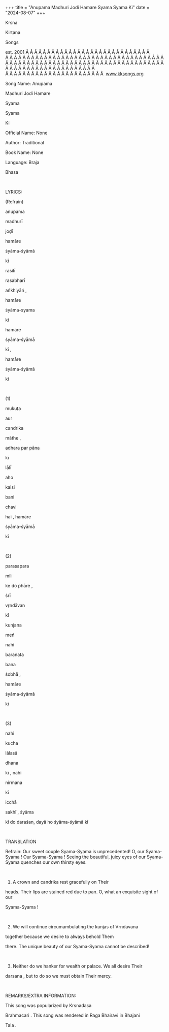 +++ 
title = "Anupama Madhuri Jodi Hamare Syama Syama Ki"
date = "2024-08-07"
+++

Krsna
 
Kirtana
 
Songs

est. 2001
Â Â Â Â Â Â Â Â Â Â Â Â Â Â Â Â Â Â Â Â Â Â Â Â Â Â Â Â Â  
Â Â Â Â Â Â Â Â Â Â Â Â Â Â Â Â Â Â Â Â Â Â Â Â Â Â Â Â Â Â Â Â Â Â Â Â Â Â Â Â Â Â Â Â Â Â Â Â Â Â Â Â Â Â Â Â Â Â Â Â Â Â Â Â Â Â Â Â Â Â Â Â Â Â Â Â Â Â Â Â Â Â Â Â Â Â Â Â Â Â Â Â Â Â Â  
Â Â Â Â Â Â Â Â Â Â Â Â Â Â Â Â Â Â Â Â Â Â Â  
www.kksongs.org








Song Name: 
Anupama
 
Madhuri
 Jodi 
Hamare
 
Syama
 
Syama
 
Ki


Official Name: None


Author: Traditional


Book Name: None


Language: 
Braja


Bhasa


 


LYRICS:


(Refrain)


anupama
 
madhurī
 
joḍī
 
hamāre
 
śyāma-śyāmā


kī


rasilī
 
rasabharī
 
ańkhiyāń
,

hamāre
 
śyāma-syama


ki


hamāre
 
śyāma-śyāmā
 
kī
,

hamāre
 
śyāma-śyāmā


kī


 


(1)


mukuṭa
 
aur
 
candrika
 
māthe
,

adhara
 par 
pāna
 
kī
 
lālī


aho
 
kaisi
 
bani
 
chavi


hai
, 
hamāre
 
śyāma-śyāmā
 
kī


 


(2)


parasapara
 
mili
 
ke
 do 
phāre
,

śrī
 
vṛndāvan


kī
 
kunjana
 
meń


nahi
 
baranata
 
bana
 
śobhā
,

hamāre
 
śyāma-śyāmā


kī


 


(3)


nahi
 
kucha
 
lālasā
 
dhana
 
kī
, 
nahi
 
nirmana
 
kī


icchā


sakhī
, 
śyāma
 
kī
 do daraśan, dayā ho
śyāma-śyāmā kī


 


TRANSLATION


Refrain: Our sweet couple 
Syama-Syama
 is unprecedented! O, our 
Syama-Syama
!
Our 
Syama-Syama
! Seeing the beautiful, juicy eyes of
our 
Syama-Syama
 quenches our own thirsty eyes.


 


1) A crown and 
candrika
 rest gracefully on 
Their

heads. Their lips are stained red due to pan. O, what an exquisite sight of our

Syama-Syama
!


 


2) We will continue
circumambulating the 
kunjas
 of 
Vrndavana

together because we desire to always behold 
Them

there. The unique beauty of our 
Syama-Syama
 cannot be
described!


 


3) Neither do we hanker for
wealth or palace. We all desire 
Their
 
darsana
, but to do so we must obtain Their mercy.


 


REMARKS/EXTRA INFORMATION:


This
song was popularized by 
Krsnadasa
 
Brahmacari
.
This song was rendered in Raga 
Bhairavi
 in 
Bhajani
 
Tala
.